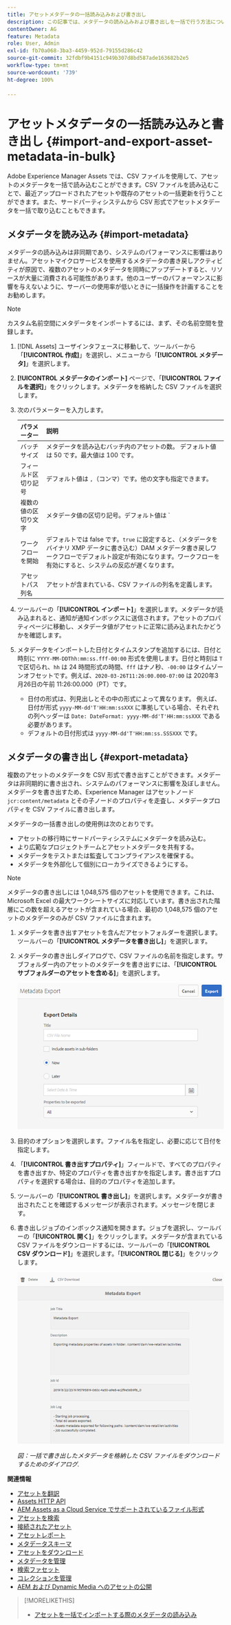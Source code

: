 ```yaml
---
title: アセットメタデータの一括読み込みおよび書き出し
description: この記事では、メタデータの読み込みおよび書き出しを一括で行う方法について説明します。
contentOwner: AG
feature: Metadata
role: User, Admin
exl-id: fb70a068-3ba3-4459-952d-79155d286c42
source-git-commit: 32fdbf9b4151c949b307d8bd587ade163682b2e5
workflow-type: tm+mt
source-wordcount: '739'
ht-degree: 100%

---
```


# アセットメタデータの一括読み込みと書き出し {#import-and-export-asset-metadata-in-bulk}

Adobe Experience Manager Assets では、CSV ファイルを使用して、アセットのメタデータを一括で読み込むことができます。CSV ファイルを読み込むことで、最近アップロードされたアセットや既存のアセットの一括更新を行うことができます。また、サードパーティシステムから CSV 形式でアセットメタデータを一括で取り込むこともできます。

## メタデータを読み込み {#import-metadata}

メタデータの読み込みは非同期であり、システムのパフォーマンスに影響はありません。アセットマイクロサービスを使用するメタデータの書き戻しアクティビティが原因で、複数のアセットのメタデータを同時にアップデートすると、リソースが大量に消費される可能性があります。他のユーザーのパフォーマンスに影響を与えないように、サーバーの使用率が低いときに一括操作を計画することをお勧めします。

>[!NOTE]
>
>カスタム名前空間にメタデータをインポートするには、まず、その名前空間を登録します。

1. [!DNL Assets] ユーザインタフェースに移動して、ツールバーから「**[!UICONTROL 作成]**」を選択し、メニューから「**[!UICONTROL メタデータ]**」を選択します。
1. **[!UICONTROL メタデータのインポート]** ページで、「**[!UICONTROL ファイルを選択]**」をクリックします。メタデータを格納した CSV ファイルを選択します。
1. 次のパラメーターを入力します。

   | パラメーター | 説明 |
   | ---------------------- | ------- |
   | バッチサイズ | メタデータを読み込むバッチ内のアセットの数。 デフォルト値は 50 です。最大値は 100 です。 |
   | フィールド区切り記号 | デフォルト値は `,`（コンマ）です。他の文字も指定できます。 |
   | 複数の値の区切り文字 | メタデータ値の区切り記号。デフォルト値は `|` です。 |
   | ワークフローを開始 | デフォルトでは false です。`true` に設定すると、（メタデータをバイナリ XMP データに書き込む）DAM メタデータ書き戻しワークフローでデフォルト設定が有効になります。ワークフローを有効にすると、システムの反応が遅くなります。 |
   | アセットパス列名 | アセットが含まれている、CSV ファイルの列名を定義します。 |

1. ツールバーの「**[!UICONTROL インポート]**」を選択します。メタデータが読み込まれると、通知が通知インボックスに送信されます。アセットのプロパティページに移動し、メタデータ値がアセットに正常に読み込まれたかどうかを確認します。

1. メタデータをインポートした日付とタイムスタンプを追加するには、日付と時刻に `YYYY-MM-DDThh:mm:ss.fff-00:00` 形式を使用します。日付と時刻は `T` で区切られ、`hh` は 24 時間形式の時間、`fff` はナノ秒、`-00:00` はタイムゾーンオフセットです。例えば、`2020-03-26T11:26:00.000-07:00` は 2020年3月26日の午前 11:26:00.000（PT）です。

   * 日付の形式は、列見出しとその中の形式によって異なります。 例えば、日付が形式 `yyyy-MM-dd'T'HH:mm:ssXXX` に準拠している場合、それぞれの列ヘッダーは `Date: DateFormat: yyyy-MM-dd'T'HH:mm:ssXXX` である必要があります。
   * デフォルトの日付形式は `yyyy-MM-dd'T'HH:mm:ss.SSSXXX` です。

<!-- Hidden via cqdoc-17869>

>[!CAUTION]
>
>If the date format does not match `YYYY-MM-DDThh:mm:ss.fff-00:00`, the date values are not set. The date formats of exported metadata CSV file is in the format `YYYY-MM-DDThh:mm:ss-00:00`. If you want to import it, convert it to the acceptable format by adding the nanoseconds value denoted by `fff`.
-->

## メタデータの書き出し {#export-metadata}

複数のアセットのメタデータを CSV 形式で書き出すことができます。メタデータは非同期的に書き出され、システムのパフォーマンスに影響を及ぼしません。メタデータを書き出すため、Experience Manager はアセットノード `jcr:content/metadata` とその子ノードのプロパティを走査し、メタデータプロパティを CSV ファイルに書き出します。

メタデータの一括書き出しの使用例は次のとおりです。

* アセットの移行時にサードパーティシステムにメタデータを読み込む。
* より広範なプロジェクトチームとアセットメタデータを共有する。
* メタデータをテストまたは監査してコンプライアンスを確保する。
* メタデータを外部化して個別にローカライズできるようにする。

>[!NOTE]
>
>メタデータの書き出しには 1,048,575 個のアセットを使用できます。これは、Microsoft Excel の最大ワークシートサイズに対応しています。書き出された階層にこの数を超えるアセットが含まれている場合、最初の 1,048,575 個のアセットのメタデータのみが CSV ファイルに含まれます。

1. メタデータを書き出すアセットを含んだアセットフォルダーを選択します。ツールバーの「**[!UICONTROL メタデータを書き出し]**」を選択します。
1. メタデータの書き出しダイアログで、CSV ファイルの名前を指定します。サブフォルダー内のアセットのメタデータを書き出すには、「**[!UICONTROL サブフォルダーのアセットを含める]**」を選択します。

   ![フォルダー内のすべてのアセットのメタデータを書き出すためのインターフェイスとオプション](assets/export_metadata_page.png "フォルダー内のすべてのアセットのメタデータを書き出すためのインターフェイスとオプション")

1. 目的のオプションを選択します。ファイル名を指定し、必要に応じて日付を指定します。

1. 「**[!UICONTROL 書き出すプロパティ]**」フィールドで、すべてのプロパティを書き出すか、特定のプロパティを書き出すかを指定します。書き出すプロパティを選択する場合は、目的のプロパティを追加します。

1. ツールバーの「**[!UICONTROL 書き出し]**」を選択します。メタデータが書き出されたことを確認するメッセージが表示されます。メッセージを閉じます。
1. 書き出しジョブのインボックス通知を開きます。ジョブを選択し、ツールバーの「**[!UICONTROL 開く]**」をクリックします。メタデータが含まれている CSV ファイルをダウンロードするには、ツールバーの「**[!UICONTROL CSV ダウンロード]**」を選択します。「**[!UICONTROL 閉じる]**」をクリックします。

   ![一括で書き出したメタデータを格納した CSV ファイルをダウンロードするためのダイアログ](assets/csv_download.png)

   *図：一括で書き出したメタデータを格納した CSV ファイルをダウンロードするためのダイアログ.*

**関連情報**

* [アセットを翻訳](translate-assets.md)
* [Assets HTTP API](mac-api-assets.md)
* [AEM Assets as a Cloud Service でサポートされているファイル形式](file-format-support.md)
* [アセットを検索](search-assets.md)
* [接続されたアセット](use-assets-across-connected-assets-instances.md)
* [アセットレポート](asset-reports.md)
* [メタデータスキーマ](metadata-schemas.md)
* [アセットをダウンロード](download-assets-from-aem.md)
* [メタデータを管理](manage-metadata.md)
* [検索ファセット](search-facets.md)
* [コレクションを管理](manage-collections.md)
* [AEM および Dynamic Media へのアセットの公開](/help/assets/publish-assets-to-aem-and-dm.md)

>[!MORELIKETHIS]
>
>* [アセットを一括でインポートする際のメタデータの読み込み](/help/assets/add-assets.md#asset-bulk-ingestor)
